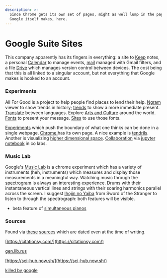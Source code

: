 ```yaml
---
description: >-
  Since Chrome gets its own set of pages, might as well lump in the pages which
  Google itself makes, here.
---
```


# Google Suite Sites

This company apparently has its fingers in everything: a site to [Keep](https://keep.google.com/) notes, a personal [Calendar](https://calendar.google.com/calendar/r/customday) to manage events, [mail](https://mail.google.com/mail/u/0/) managed with Gmail filters, and a file [Drive](https://drive.google.com/drive/) which manages version control between devices. The cost being that this is all linked to a singular account, but not everything that Google makes is hooked to an account. 

### Experiments

All For Good is a project to help people find places to lend their help. [Ngram ](https://books.google.com/ngrams/graph?content=London&year_start=1800&year_end=2019&corpus=26&smoothing=0)viewer to show trends in history; [trends](https://trends.google.com/trends/?geo=US) to show a more immediate present. [Translate](https://translate.google.com/) between languages. Explore [Arts and Culture](https://artsandculture.google.com/) around the world. [Fonts](https://fonts.google.com/) to present your message. [Sites](https://sites.google.com/new) to use those fonts. 

[Experiments](https://experiments.withgoogle.com/experiments) which push the boundary of what one thinks can be done in a single webpage. [Chrome ](https://experiments.withgoogle.com/collection/chrome)has its own page. A nice example is [tendrils](https://epok.tech/work/tendrils/). Another is visualizing [higher dimensional space](https://experiments.withgoogle.com/visualizing-high-dimensional-space). [Collaboration](https://colab.research.google.com/notebooks/basic_features_overview.ipynb#scrollTo=odfM-_GxWbCy) via [jupyter notebook](https://nbviewer.jupyter.org/github/ipython/ipython/blob/1.x/examples/notebooks/Cell%20Magics.ipynb) in co labs.

### Music Lab

Google's [Music Lab](https://musiclab.chromeexperiments.com/) is a chrome experiment which has a variety of instruments \(heh, instruments\) which measures and display those measurements in a meaningful way. Watching music through the [spectrogram](https://musiclab.chromeexperiments.com/Spectrogram/) is always an interesting experience. Drums with their instantaneous vertical lines and strings with their soaring harmonics parallel across the screen. I suggest [Ihojin no Yaiba](https://www.youtube.com/watch?v=S8gmbWKXY_M) from Sword of the Stranger to listen to through the spectrograph: both features will be visible.

* beta feature of [simultaneous pianos](https://musiclab.chromeexperiments.com/Shared-Piano/#sxdB8VjZi)

### Sources

Found via [these](https://www.scriptol.com/web/google-sites.php) [sources](https://www.scriptol.com/web/google-sites.php) which are dated even at the time of writing. 

[https://citationsy.com/](https://citationsy.com/)

[gen.lib.rus](http://gen.lib.rus.ec/)

[https://sci-hub.now.sh/](https://sci-hub.now.sh/)

[killed by google](https://killedbygoogle.com/)



